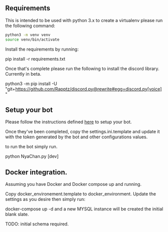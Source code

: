 ## Requirements

This is intended to be used with python 3.x  to create a virtualenv please run the following command:

```sh
python3 -m venv venv
source venv/bin/activate 
```

Install the requirements by running:  

pip install -r requirements.txt

Once that's complete please run the following to install the discord library.  Currently in beta. 

python3 -m pip install -U "git+https://github.com/Rapptz/discord.py@rewrite#egg=discord.py[voice]"


## Setup your bot

Please follow the instructions defined [here](https://github.com/reactiflux/discord-irc/wiki/Creating-a-discord-bot-&-getting-a-token) to setup your bot.

Once they've been completed, copy the settings.ini.template and update it with the token generated by the bot and other configurations values.

to run the bot simply run.

python NyaChan.py [dev] 

## Docker integration.

Assuming you have Docker and Docker compose up and running.

Copy docker_environement.template to docker_environment.  Update the settings as you desire then simply run:

docker-compose up -d and a new MYSQL instance will be created the initial blank slate.



TODO: initial schema required.

